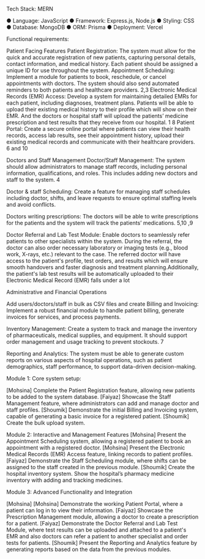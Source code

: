 Tech Stack: MERN

● Language: JavaScript 
● Framework: Express.js, Node.js 
● Styling: CSS
● Database: MongoDB
● ORM: Prisma
● Deployment: Vercel



Functional requirements:

Patient Facing Features 
Patient Registration: The system must allow for the quick and accurate registration of new patients, capturing personal details, contact information, and medical history. Each patient should be assigned a unique ID for use throughout the system.
Appointment Scheduling: Implement a module for patients to book, reschedule, or cancel appointments with doctors. The system should also send automated reminders to both patients and healthcare providers. 2,3 
Electronic Medical Records (EMR) Access: Develop a system for maintaining detailed EMRs for each patient, including diagnoses, treatment plans. Patients will be able to upload their existing medical history to their profile which will show on their EMR. And the doctors or hospital staff will upload the patients’ medicine prescription and test results that they receive from our hospital. 1 8
Patient Portal: Create a secure online portal where patients can view their health records, access lab results, see their appointment history, upload their existing medical records and communicate with their healthcare providers. 6 and 10

Doctors and Staff Management 
Doctor/Staff Management: The system should allow administrators to manage staff records, including personal information, qualifications, and roles. This includes adding new doctors and staff to the system. 4

Doctor & staff Scheduling: Create a feature for managing staff schedules including doctor, shifts, and leave requests to ensure optimal staffing levels and avoid conflicts. 

Doctors writing prescriptions: The doctors will be able to write prescriptions for the patients and the system will track the patients’ medications. 5,10 ,9

Doctor Referral and Lab Test Module:
Enable doctors to seamlessly refer patients to other specialists within the system. During the referral, the doctor can also order necessary laboratory or imaging tests (e.g., blood work, X-rays, etc.) relevant to the case. The referred doctor will have access to the patient's profile, test orders, and results which will ensure smooth handovers and faster diagnosis and treatment planning.Additionally, the patient's lab test results will be automatically uploaded to their Electronic Medical Record (EMR) falls under a lot

Administrative and Financial Operations

Add users/doctors/staff in bulk as CSV files and create 
Billing and Invoicing: Implement a robust financial module to handle patient billing, generate invoices for services, and process payments.

Inventory Management: Create a system to track and manage the inventory of pharmaceuticals, medical supplies, and equipment. It should support order management and usage tracking to prevent stockouts. 7

Reporting and Analytics: The system must be able to generate custom reports on various aspects of hospital operations, such as patient demographics, staff performance, to support data-driven decision-making.





Module 1: Core system setup:

[Mohsina] Complete the Patient Registration feature, allowing new patients to be added to the system database.
[Faiyaz] Showcase the Staff Management feature, where administrators can add and manage doctor and staff profiles. 
[Shoumik] Demonstrate the initial Billing and Invoicing system, capable of generating a basic invoice for a registered patient.
[Shoumik] Create the bulk upload system.

Module 2: Interactive and Management Features
[Mohsina] Present the Appointment Scheduling system, allowing a registered patient to book an appointment with a registered doctor.
[Mohsina] Present the Electronic Medical Records (EMR) Access feature, linking records to patient profiles.
[Faiyaz] Demonstrate the Staff Scheduling module, where shifts can be assigned to the staff created in the previous module.
[Shoumik] Create the hospital inventory system. Show the hospital’s pharmacy medicine inventory with adding and tracking medicines.

Module 3: Advanced Functionality and Integration

[Mohsina] [Mohsina] Demonstrate the working Patient Portal, where a patient can log in to view their information.
[Faiyaz] Showcase the Prescription Management module, allowing a doctor to create a prescription for a patient.
[Faiyaz] Demonstrate the Doctor Referral and Lab Test Module, where test results can be uploaded and attached to a patient's EMR and also doctors can refer a patient to another specialist and order tests for patients.
[Shoumik] Present the Reporting and Analytics feature by generating reports based on the data from the previous modules.
